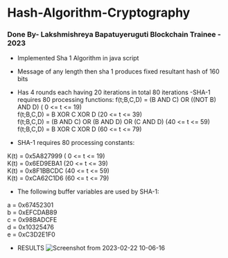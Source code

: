 # Hash-Algorithm-Cryptography
### Done By- Lakshmishreya Bapatuyeruguti  Blockchain Trainee - 2023

- Implemented Sha 1 Algorithm in java script 
- Message of any length then sha 1 produces fixed resultant hash of 160 bits 
- Has 4 rounds each having 20 iterations in total 80 iterations
-SHA-1 requires 80 processing functions:
f(t;B,C,D) = (B AND C) OR ((NOT B) AND D) ( 0 <= t <= 19)<br>
f(t;B,C,D) = B XOR C XOR D (20 <= t <= 39)<br>
f(t;B,C,D) = (B AND C) OR (B AND D) OR (C AND D) (40 <= t <= 59)<br>
f(t;B,C,D) = B XOR C XOR D (60 <= t <= 79)<br>

- SHA-1 requires 80 processing constants:

K(t) = 0x5A827999 ( 0 <= t <= 19)<br>
K(t) = 0x6ED9EBA1 (20 <= t <= 39)<br>
K(t) = 0x8F1BBCDC (40 <= t <= 59)<br>
K(t) = 0xCA62C1D6 (60 <= t <= 79)<br>
- The following buffer variables are used by SHA-1:

a = 0x67452301<br>
b = 0xEFCDAB89<br>
c = 0x98BADCFE<br>
d = 0x10325476\
e = 0xC3D2E1F0
- RESULTS
![Screenshot from 2023-02-22 10-06-16](https://user-images.githubusercontent.com/122250979/220523136-e409a969-fb84-488f-803c-8f0725fb4d1f.png)
